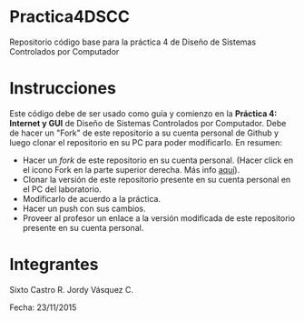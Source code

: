 # Practica4DSCC
Repositorio código base para la práctica 4 de Diseño de Sistemas Controlados por Computador

# Instrucciones
Este código debe de ser usado como guía y comienzo en la **Práctica 4: Internet y GUI** de Diseño de Sistemas Controlados por Computador. Debe de hacer un "Fork" de este repositorio a su cuenta personal de Github y luego clonar el repositorio en su PC para poder modificarlo. En resumen:
* Hacer un *fork* de este repositorio en su cuenta personal. (Hacer click en el icono Fork en la parte superior derecha. Más info [aquí](https://help.github.com/articles/fork-a-repo/)). 
* Clonar la versión de este repositorio presente en su cuenta personal en el PC del laboratorio.
* Modificarlo de acuerdo a la práctica.
* Hacer un push con sus cambios.
* Proveer al profesor un enlace a la versión modificada de este repositorio presente en su cuenta personal.

# Integrantes
Sixto Castro R.
Jordy Vásquez C.

Fecha: 23/11/2015

